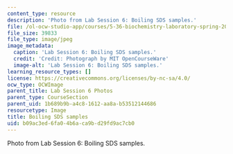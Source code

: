 ```yaml
---
content_type: resource
description: 'Photo from Lab Session 6: Boiling SDS samples.'
file: /ol-ocw-studio-app/courses/5-36-biochemistry-laboratory-spring-2009/b09ac3ed6fa04b6aca9bd29fd9ac7cb0_Lab6_4.jpg
file_size: 39833
file_type: image/jpeg
image_metadata:
  caption: 'Lab Session 6: Boiling SDS samples.'
  credit: 'Credit: Photograph by MIT OpenCourseWare'
  image-alt: 'Lab Session 6: Boiling SDS samples.'
learning_resource_types: []
license: https://creativecommons.org/licenses/by-nc-sa/4.0/
ocw_type: OCWImage
parent_title: Lab Session 6 Photos
parent_type: CourseSection
parent_uid: 1b689b9b-a4c8-1612-aa8a-b53512144686
resourcetype: Image
title: Boiling SDS samples
uid: b09ac3ed-6fa0-4b6a-ca9b-d29fd9ac7cb0
---
```

Photo from Lab Session 6: Boiling SDS samples.